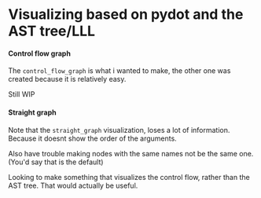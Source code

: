 # Visualizing based on pydot and the AST tree/LLL

#### Control flow graph
The `control_flow_graph` is what i wanted to make, the other one was created
because it is relatively easy.

Still WIP

#### Straight graph
Note that the `straight_graph` visualization, loses a lot of information.
Because it doesnt show the order of the arguments.

Also have trouble making nodes with the same names not be the same one.
(You'd say that is the default)

Looking to make something that visualizes the control flow, rather than the
AST tree. That would actually be useful.
